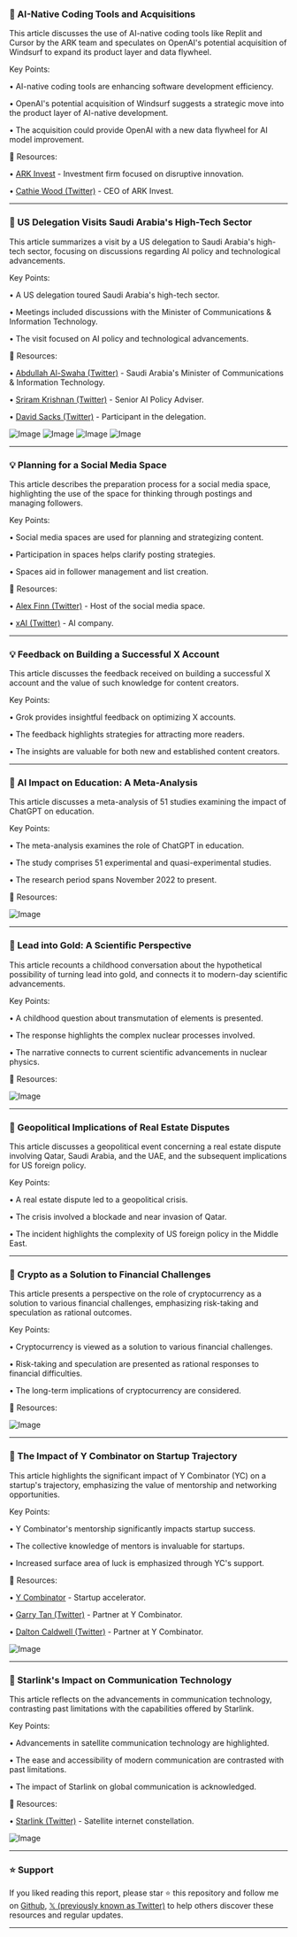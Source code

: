 ### 🤖 AI-Native Coding Tools and Acquisitions

This article discusses the use of AI-native coding tools like Replit and Cursor by the ARK team and speculates on OpenAI's potential acquisition of Windsurf to expand its product layer and data flywheel.

Key Points:

• AI-native coding tools are enhancing software development efficiency.


• OpenAI's potential acquisition of Windsurf suggests a strategic move into the product layer of AI-native development.


• The acquisition could provide OpenAI with a new data flywheel for AI model improvement.


🔗 Resources:

• [ARK Invest](https://x.com/ARKInvest) - Investment firm focused on disruptive innovation.

• [Cathie Wood (Twitter)](https://x.com/downingARK) - CEO of ARK Invest.


---
### 🤖 US Delegation Visits Saudi Arabia's High-Tech Sector

This article summarizes a visit by a US delegation to Saudi Arabia's high-tech sector, focusing on discussions regarding AI policy and technological advancements.


Key Points:

• A US delegation toured Saudi Arabia's high-tech sector.


• Meetings included discussions with the Minister of Communications & Information Technology.


• The visit focused on AI policy and technological advancements.


🔗 Resources:

• [Abdullah Al-Swaha (Twitter)](https://x.com/aalswaha) - Saudi Arabia's Minister of Communications & Information Technology.

• [Sriram Krishnan (Twitter)](https://x.com/sriramk) - Senior AI Policy Adviser.

• [David Sacks (Twitter)](https://x.com/davidsacks47) -  Participant in the delegation.

![Image](https://pbs.twimg.com/media/GqwfVZ7XwAAcyiC?format=jpg&name=360x360)
![Image](https://pbs.twimg.com/media/GqwfZaCXIAApAz_?format=jpg&name=360x360)
![Image](https://pbs.twimg.com/media/GqwfcM4WsAACucX?format=jpg&name=360x360)
![Image](https://pbs.twimg.com/media/GqwfewAXEAAcHTf?format=jpg&name=360x360)

---
### 💡 Planning for a Social Media Space

This article describes the preparation process for a social media space, highlighting the use of the space for thinking through postings and managing followers.

Key Points:

• Social media spaces are used for planning and strategizing content.


• Participation in spaces helps clarify posting strategies.


• Spaces aid in follower management and list creation.


🔗 Resources:

• [Alex Finn (Twitter)](https://x.com/AlexFinnX) - Host of the social media space.

• [xAI (Twitter)](https://x.com/xai) -  AI company.


---
### 💡 Feedback on Building a Successful X Account

This article discusses the feedback received on building a successful X account and the value of such knowledge for content creators.

Key Points:

•  Grok provides insightful feedback on optimizing X accounts.


• The feedback highlights strategies for attracting more readers.


• The insights are valuable for both new and established content creators.



---
### 🤖 AI Impact on Education: A Meta-Analysis

This article discusses a meta-analysis of 51 studies examining the impact of ChatGPT on education.


Key Points:

• The meta-analysis examines the role of ChatGPT in education.


•  The study comprises 51 experimental and quasi-experimental studies.


• The research period spans November 2022 to present.



🔗 Resources:

![Image](https://pbs.twimg.com/media/Gqw13y8aUAA6J6R?format=jpg&name=small)


---
### 🤖 Lead into Gold: A Scientific Perspective

This article recounts a childhood conversation about the hypothetical possibility of turning lead into gold, and connects it to modern-day scientific advancements.

Key Points:

• A childhood question about transmutation of elements is presented.


• The response highlights the complex nuclear processes involved.


• The narrative connects to current scientific advancements in nuclear physics.



🔗 Resources:

![Image](https://pbs.twimg.com/media/GqaI2UwXwAAGtTe?format=jpg&name=small)


---
### 🤖 Geopolitical Implications of Real Estate Disputes

This article discusses a geopolitical event concerning a real estate dispute involving Qatar, Saudi Arabia, and the UAE, and the subsequent implications for US foreign policy.

Key Points:

• A real estate dispute led to a geopolitical crisis.


• The crisis involved a blockade and near invasion of Qatar.


• The incident highlights the complexity of US foreign policy in the Middle East.



---
### 🚀 Crypto as a Solution to Financial Challenges

This article presents a perspective on the role of cryptocurrency as a solution to various financial challenges, emphasizing risk-taking and speculation as rational outcomes.


Key Points:

• Cryptocurrency is viewed as a solution to various financial challenges.


• Risk-taking and speculation are presented as rational responses to financial difficulties.


•  The long-term implications of cryptocurrency are considered.


🔗 Resources:

![Image](https://pbs.twimg.com/media/GqtEf-zXYAARH6D?format=jpg&name=small)


---
### 🚀 The Impact of Y Combinator on Startup Trajectory

This article highlights the significant impact of Y Combinator (YC) on a startup's trajectory, emphasizing the value of mentorship and networking opportunities.


Key Points:

• Y Combinator's mentorship significantly impacts startup success.


• The collective knowledge of mentors is invaluable for startups.


•  Increased surface area of luck is emphasized through YC's support.


🔗 Resources:

• [Y Combinator](https://x.com/ycombinator) - Startup accelerator.

• [Garry Tan (Twitter)](https://x.com/garrytan) - Partner at Y Combinator.

• [Dalton Caldwell (Twitter)](https://x.com/daltonc) - Partner at Y Combinator.

![Image](https://pbs.twimg.com/media/GqrjLllWUAE2puY?format=jpg&name=small)


---
### 🚀 Starlink's Impact on Communication Technology

This article reflects on the advancements in communication technology, contrasting past limitations with the capabilities offered by Starlink.

Key Points:

• Advancements in satellite communication technology are highlighted.


• The ease and accessibility of modern communication are contrasted with past limitations.


•  The impact of Starlink on global communication is acknowledged.


🔗 Resources:

• [Starlink (Twitter)](https://x.com/Starlink) - Satellite internet constellation.

![Image](https://pbs.twimg.com/media/GqtIHd8XkAApAZu?format=jpg&name=900x900)


---

### ⭐️ Support

If you liked reading this report, please star ⭐️ this repository and follow me on [Github](https://github.com/Drix10), [𝕏 (previously known as Twitter)](https://x.com/DRIX_10_) to help others discover these resources and regular updates.

---